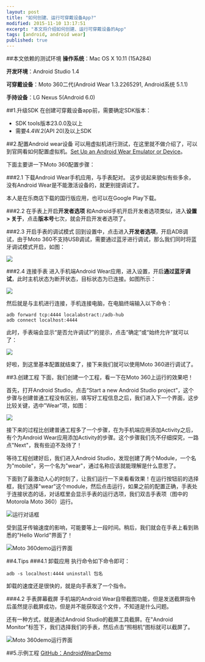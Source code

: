 ```yaml
---
layout: post
title: "如何创建、运行可穿戴设备App?"
modified: 2015-11-10 13:17:51
excerpt: "本文将介绍如何创建、运行可穿戴设备的App"
tags: [android, android wear]
published: true
---
```


##本文依赖的测试环境
**操作系统**：Mac OS X 10.11 (15A284)

**开发环境**：Android Studio 1.4

**可穿戴设备**：Moto 360二代(Android Wear 1.3.2265291, Android系统 5.1.1)

**手持设备**：LG Nexus 5(Android 6.0)


##1.升级SDK
在创建可穿戴设备app前，需要确定SDK版本：

- SDK tools版本23.0.0及以上
- 需要4.4W.2(API 20)及以上SDK

##2.配置Android wear设备
可以用虚拟机进行测试，在这里就不做介绍了，可以到官网看如何配置虚拟机。[Set Up an Android Wear Emulator or Device](http://developer.android.com/intl/zh-cn/training/wearables/apps/creating.html#SetupEmulator)。

下面主要讲一下Moto 360配置步骤：

###2.1 下载Android Wear手机应用，与手表配对。
这步说起来貌似有些多余，没有Android Wear是不能激活设备的，就更别提调试了。

本人是在乐商店下载的国行版应用，也可以在Google Play下载。

###2.2 在手表上开启**开发者选项**
和Android手机开启开发者选项类似，进入**设置 > 关于**，点击**版本号**七次，就会开启开发者选项了。

###2.3 开启手表的调试模式
回到设置中，点击进入**开发者选项**，开启ADB调试，由于Moto 360不支持USB调试，需要通过蓝牙进行调试，那么我们同时将蓝牙调试模式开启，如图：

![](../debug.png)

###2.4 连接手表
进入手机端Android Wear应用，进入设置，开启**通过蓝牙调试**，此时主机状态为断开状态，目标状态为已连接。如图所示：

![](../bt_debug01.png)

然后就是与主机进行连接，手机连接电脑，在电脑终端输入以下命令：

	adb forward tcp:4444 localabstract:/adb-hub
	adb connect localhost:4444

此时，手表端会显示“是否允许调试?”的提示，点击“确定”或“始终允许”就可以了：

![](../bt_debug03.png)

好啦，到这里基本配置就结束了，接下来我们就可以使用Moto 360进行调试了。

##3.创建工程
下面，我们创建一个工程，看一下在Moto 360上运行的效果吧！

首先，打开Android Studio，点击“Start a new Android Studio project”，这个步骤与创建普通工程没有区别，填写好工程信息之后，我们进入下一个界面，这步比较关键，选中"Wear"项，如图：

![](../create_wear_project.png)

接下来的过程比创建普通工程多了一个步骤，在为手机端应用添加Activity之后，有个为Android Wear应用添加Activity的步骤。这个步骤我们先不仔细探究，一路点"Next"，我有些迫不及待了！

等待工程创建好后，我们进入Android Studio，发现创建了两个Module，一个名为"mobile"，另一个名为"wear"，通过名称应该就能理解是什么意思了。

下面到了最激动人心的时刻了，让我们运行一下来看看效果！在运行按钮前的选择框，我们选择"wear"这个module，然后点击运行，如果之前的配置正确，手表处于连接状态的话，对话框里会显示手表的运行选项，我们双击手表项（图中的Motorola Moto 360）运行。

![运行对话框](../run_dialog.png)

受到蓝牙传输速度的影响，可能要等上一段时间。稍后，我们就会在手表上看到熟悉的"Hello World"界面了！

![Moto 360demo运行界面](../hello_world.png)


##4.Tips
###4.1 卸载应用
执行命令如下命令即可：
	
	adb -s localhost:4444 uninstall 包名
	
卸载的速度还是很快的，就是向手表发了一个指令。

###4.2 手表屏幕截屏
手机端的Android Wear自带截图功能，但是发送截屏指令后虽然提示截屏成功，但是并不能获取这个文件，不知道是什么问题。

还有一种方式，就是通过Android Studio的截屏工具截屏。在"Android Monitor"标签下，我们选择我们的手表，然后点击“照相机”图标就可以截屏了。

![Moto 360demo运行界面](../watch_captrue.png)


##5.示例工程
[GitHub：AndroidWearDemo](https://github.com/chiemy/AndroidWearDemo)

